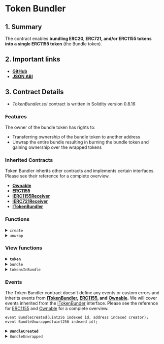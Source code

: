 # Token Bundler

## 1. Summary

The contract enables **bundling ERC20, ERC721, and/or ERC1155 tokens into a single ERC1155 token** (the Bundle token).

## 2. Important links

* [**GitHub**](https://github.com/PWNFinance/TokenBundler/tree/master)
* [**JSON ABI**](/assets/TokenBundler.json)

## 3. Contract Details

* _TokenBundler.sol_ contract is written in Solidity version 0.8.16

### Features

The owner of the bundle token has rights to:

* Transferring ownership of the bundle token to another address
* Unwrap the entire bundle resulting in burning the bundle token and gaining ownership over the wrapped tokens

### Inherited Contracts

Token Bundler inherits other contracts and implements certain interfaces. Please see their reference for a complete overview.

* [**Ownable**](https://docs.openzeppelin.com/contracts/2.x/api/ownership#Ownable)
* [**ERC1155**](https://eips.ethereum.org/EIPS/eip-1155)
* [**IERC1155Receiver**](https://docs.openzeppelin.com/contracts/4.x/api/token/erc1155#IERC1155Receiver)
* [**IERC721Receiver**](https://docs.openzeppelin.com/contracts/4.x/api/token/erc721#IERC721Receiver)
* [**ITokenBundler**](https://github.com/PWNFinance/TokenBundler/blob/master/src/ITokenBundler.sol)

### Functions

<details>

<summary><code>create</code></summary>

#### Overview

This function mints a bundle token and transfers assets to the Bundler contract.

<mark style={{color: 'yellow'}}>Make sure to approve all bundled assets towards the Token Bundler contract before calling this function.</mark>

This function takes one argument:

* `MultiToken.Asset[] memory`**`_assets`** - List of assets to include in a bundle

See [MultiToken](../libraries/multitoken.md) for more information about the argument type.

The function returns the ID of the created bundle.

#### Implementation

```solidity
function create(MultiToken.Asset[] memory _assets) override external returns (uint256 bundleId) {
    uint256 length = _assets.length;
    require(length > 0, "Need to bundle at least one asset");
    require(length <= type(uint256).max - _nonce, "Bundler out of capacity");

    bundleId = ++_id;
    uint256 _bundleNonce = _nonce;
    unchecked { _nonce += length; }

    for (uint i; i < length;) {
        unchecked { ++_bundleNonce; }

        _tokens[_bundleNonce] = _assets[i];
        _bundles[bundleId].push(_bundleNonce);

        _assets[i].transferAssetFrom(msg.sender, address(this));

        unchecked { ++i; }
    }

    _mint(msg.sender, bundleId, 1, "");

    emit BundleCreated(bundleId, msg.sender);
}
```

</details>

<details>

<summary><code>unwrap</code></summary>

#### Overview

This function burns the bundle token and transfers assets to the caller.

<mark style={{color: 'green'}}>The caller has to be the bundle owner.</mark>&#x20;

This function takes one argument:

* `uint256`**`_bundleId`** - Bundle id to unwrap

#### Implementation

```solidity
function unwrap(uint256 _bundleId) override external {
    require(balanceOf(msg.sender, _bundleId) == 1, "Sender is not bundle owner");

    uint256[] memory tokenList = _bundles[_bundleId];

    uint256 length = tokenList.length;
    for (uint i; i < length;) {
        _tokens[tokenList[i]].transferAsset(msg.sender);
        delete _tokens[tokenList[i]];

        unchecked { ++i; }
    }

    delete _bundles[_bundleId];

    _burn(msg.sender, _bundleId, 1);

    emit BundleUnwrapped(_bundleId);
}
```

</details>

### View functions

<details>

<summary><strong><code>token</code></strong></summary>

#### **Overview**

Each token has its nonce. This function returns an Asset struct (see [MultiToken](../libraries/multitoken.md#asset-struct)) for a provided token nonce.&#x20;

This function takes one argument:

* `uint265`**`_tokenId`** - Token nonce from the bundle asset list.

#### Implementation

```solidity
function token(uint256 _tokenId) override external view returns (MultiToken.Asset memory) {
    return _tokens[_tokenId];
}
```

</details>

<details>

<summary><code>bundle</code></summary>

#### Overview

Returns an array of asset IDs in a bundle as a `uint256[]`.

This function takes one argument:

* `uint256`**`_bundleId`** - Bundle id

#### Implementation

```solidity
function bundle(uint256 _bundleId) override external view returns (uint256[] memory) {
    return _bundles[_bundleId];
}
```

</details>

<details>

<summary><code>tokensInBundle</code></summary>

#### Overview

Returns an array of assets in a bundle. Each asset is represented as an Asset struct (see [MultiToken](../libraries/multitoken.md#asset-struct)).

This function takes one argument:

* `uint256`**`_bundleId`** - Bundle id

#### Implementation

```solidity
function tokensInBundle(uint256 _bundleId) override external view returns (MultiToken.Asset[] memory) {
    uint256[] memory tokenList = _bundles[_bundleId];
    uint256 length = tokenList.length;

    MultiToken.Asset[] memory tokens = new MultiToken.Asset[](length);

    for (uint256 i; i < length;) {
        tokens[i] = _tokens[tokenList[i]];

        unchecked { ++i; }
    }

    return tokens;
}
```

</details>

### Events

The Token Bundler contract doesn't define any events or custom errors and inherits events from [**ITokenBundler**](https://github.com/PWNFinance/TokenBundler/blob/master/src/ITokenBundler.sol)**,** [**ERC1155**](https://eips.ethereum.org/EIPS/eip-1155)**, and** [**Ownable**](https://docs.openzeppelin.com/contracts/2.x/api/ownership#Ownable)**.** We will cover events inherited from the [ITokenBunder](https://github.com/PWNFinance/TokenBundler/blob/master/src/ITokenBundler.sol) interface. Please see the reference for [ERC1155](https://eips.ethereum.org/EIPS/eip-1155) and [Ownable](https://docs.openzeppelin.com/contracts/2.x/api/ownership#Ownable) for a complete overview.&#x20;

```solidity
event BundleCreated(uint256 indexed id, address indexed creator);
event BundleUnwrapped(uint256 indexed id);
```

<details>

<summary><strong><code>BundleCreated</code></strong></summary>

BundleCreated event is emitted when a new bundle is created.

This event has two parameters:

* `uint256 indexed`**`id`** - Id of the bundle
* `address indexed`**`creator`** - Address of the bundle creator

</details>

<details>

<summary><code>BundleUnwrapped</code></summary>

BundleUnwrapped event is emitted when a bundle is unwrapped and burned.

This event has one parameter:

* `uint256 indexed`**`id`** - Id of the unwrapped bundle.&#x20;

</details>
